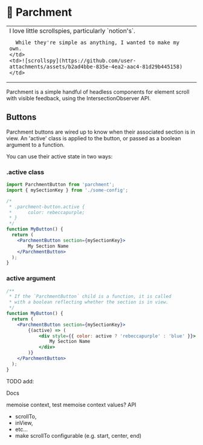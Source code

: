 # 📜 Parchment
<table>
  <tr>
    <td>
      I love little scrollspies, particularly `notion's`.

      While they're simple as anything, I wanted to make my own.
    </td>
    <td>![scrollspy](https://github.com/user-attachments/assets/b2ad4bbe-835e-4ea2-aac4-81d29b445158)</td>
  </tr>
</table>


Parchment is a simple handful of headless components for element scroll with visible feedback, using the IntersectionObserver API.


## Buttons
Parchment buttons are wired up to know when their associated section is in view. An 'active' class is
applied to the button, or passed as a boolean argument to a function.

You can use their active state in two ways:

### .active class
```jsx
import ParchmentButton from 'parchment';
import { mySectionKey } from './some-config';

/*
 * .parchment-button.active {
 *      color: rebeccapurple;
 * }
 */
function MyButton() {
  return (
    <ParchmentButton section={mySectionKey}>
        My Section Name
    </ParchmentButton>
  );
}
```

### active argument
```jsx
/**
 * If the `ParchmentButton` child is a function, it is called
 * with a boolean reflecting whether the section is in view.
 */
function MyButton() {
  return (
    <ParchmentButton section={mySectionKey}>
        {(active) => (
            <div style={{ color: active ? 'rebeccapurple' : 'blue' }}>
                My Section Name
            </div>
        )}
    </ParchmentButton> 
  );
}
```

TODO add:

Docs

memoise context, test memoise context values?
API

- scrollTo,
- inView,
- etc...
- make scrollTo configurable (e.g. start, center, end)
